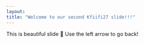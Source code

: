 ```yaml
---
layout:
title: "Welcome to our second Kfiifi27 slide!!!"
---
```

This is beautiful slide :tada:
Use the left arrow to go back!
